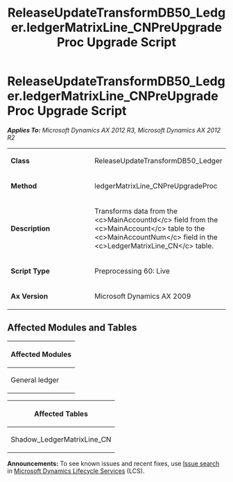 ﻿---
title: ReleaseUpdateTransformDB50_Ledger.ledgerMatrixLine_CNPreUpgradeProc Upgrade Script
TOCTitle: ReleaseUpdateTransformDB50_Ledger.ledgerMatrixLine_CNPreUpgradeProc Upgrade Script
ms:assetid: 3d22f154-7f9d-a602-a112-13e10bee4ccc
ms:mtpsurl: https://msdn.microsoft.com/en-us/library/JJ685317(v=AX.60)
ms:contentKeyID: 49707769
ms.date: 05/18/2015
mtps_version: v=AX.60
---

# ReleaseUpdateTransformDB50\_Ledger.ledgerMatrixLine\_CNPreUpgradeProc Upgrade Script 


_**Applies To:** Microsoft Dynamics AX 2012 R3, Microsoft Dynamics AX 2012 R2_

<table>
<colgroup>
<col style="width: 50%" />
<col style="width: 50%" />
</colgroup>
<tbody>
<tr class="odd">
<td><p><strong>Class</strong></p></td>
<td><p>ReleaseUpdateTransformDB50_Ledger</p></td>
</tr>
<tr class="even">
<td><p><strong>Method</strong></p></td>
<td><p>ledgerMatrixLine_CNPreUpgradeProc</p></td>
</tr>
<tr class="odd">
<td><p><strong>Description</strong></p></td>
<td><p>Transforms data from the &lt;c&gt;MainAccountId&lt;/c&gt; field from the &lt;c&gt;MainAccount&lt;/c&gt; table to the &lt;c&gt;MainAccountNum&lt;/c&gt; field in the &lt;c&gt;LedgerMatrixLine_CN&lt;/c&gt; table.</p></td>
</tr>
<tr class="even">
<td><p><strong>Script Type</strong></p></td>
<td><p>Preprocessing 60: Live</p></td>
</tr>
<tr class="odd">
<td><p><strong>Ax Version</strong></p></td>
<td><p>Microsoft Dynamics AX 2009</p></td>
</tr>
</tbody>
</table>


## Affected Modules and Tables

<table>
<colgroup>
<col style="width: 100%" />
</colgroup>
<thead>
<tr class="header">
<th><p>Affected Modules</p></th>
</tr>
</thead>
<tbody>
<tr class="odd">
<td><p>General ledger</p></td>
</tr>
</tbody>
</table>


<table>
<colgroup>
<col style="width: 100%" />
</colgroup>
<thead>
<tr class="header">
<th><p>Affected Tables</p></th>
</tr>
</thead>
<tbody>
<tr class="odd">
<td><p>Shadow_LedgerMatrixLine_CN</p></td>
</tr>
</tbody>
</table>

  
**Announcements:** To see known issues and recent fixes, use [Issue search](http://go.microsoft.com/fwlink/?linkid=389258) in [Microsoft Dynamics Lifecycle Services](http://go.microsoft.com/fwlink/?linkid=306505) (LCS).

